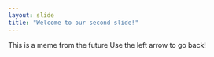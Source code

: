 ```yaml
---
layout: slide
title: "Welcome to our second slide!"
---
```

This is a meme from the future
Use the left arrow to go back!
